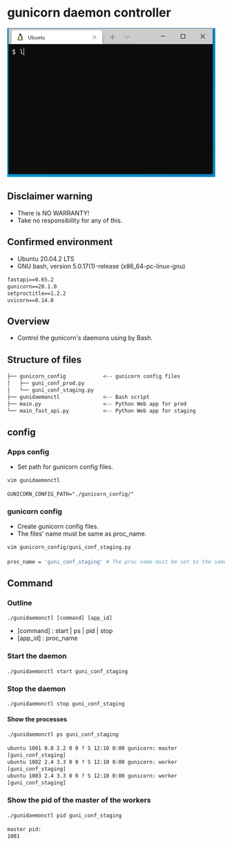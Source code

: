 # gunicorn daemon controller

![image](images/image.gif)

## Disclaimer warning

- There is NO WARRANTY!
- Take no responsibility for any of this.

## Confirmed environment

- Ubuntu 20.04.2 LTS
- GNU bash, version 5.0.17(1)-release (x86_64-pc-linux-gnu)

```
fastapi==0.65.2
gunicorn==20.1.0
setproctitle==1.2.2
uvicorn==0.14.0
```

## Overview

- Control the gunicorn's daemons using by Bash.

## Structure of files

```
├── gunicorn_config            <-- gunicorn config files
│   ├── guni_conf_prod.py
│   └── guni_conf_staging.py
├── gunidaemonctl              <-- Bash script
├── main.py                    <-- Python Web app for prod
└── main_fast_api.py           <-- Python Web app for staging
```

## config


### Apps config

- Set path for gunicorn config files.

```
vim gunidaemonctl

GUNICORN_CONFIG_PATH="./gunicorn_config/"
```

### gunicorn config

- Create gunicorn config files.
- The files' name must be same as proc_name.

```bash
vim gunicorn_config/guni_conf_staging.py

proc_name = 'guni_conf_staging' # The proc name must be set to the same value as the filename of gunicorn config.
```

## Command

### Outline

```
./gunidaemonctl [command] [app_id]
```

- [command] : start | ps | pid | stop
- [app_id]  : proc_name


### Start the daemon

```
./gunidaemonctl start guni_conf_staging
```


### Stop the daemon

```
./gunidaemonctl stop guni_conf_staging
```

#### Show the processes

```
./gunidaemonctl ps guni_conf_staging

ubuntu 1001 0.8 2.2 0 0 ? S 12:10 0:00 gunicorn: master [guni_conf_staging]
ubuntu 1002 2.4 3.3 0 0 ? S 12:10 0:00 gunicorn: worker [guni_conf_staging]
ubuntu 1003 2.4 3.3 0 0 ? S 12:10 0:00 gunicorn: worker [guni_conf_staging]
```

### Show the pid of the master of the workers

```
./gunidaemonctl pid guni_conf_staging

master pid:
1001
```
